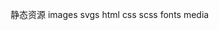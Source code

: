 <!--
 * @Author: houli
 * @Date: 2021-08-17 10:08:26
 * @LastEditTime: 2021-08-17 10:09:47
 * @LastEditors: Please set LastEditors
 * @Description: In User Settings Edit
 * @FilePath: /ticai-ui-individual-uni/src/statics/README.md
-->
静态资源
images
svgs
html
css
scss
fonts
media
